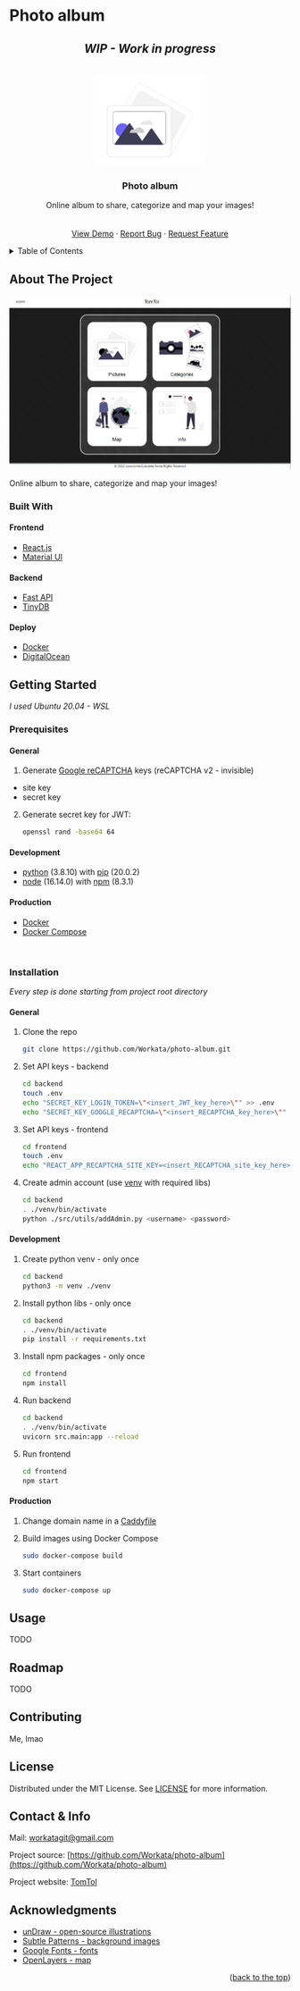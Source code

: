 # Photo album
<div id="top"></div>
<!-- &nbsp; - enter -->
<!-- PROJECT SHIELDS -->
<!--
*** I'm using markdown "reference style" links for readability.
*** Reference links are enclosed in brackets [ ] instead of parentheses ( ).
*** See the bottom of this document for the declaration of the reference variables
*** for contributors-url, forks-url, etc. This is an optional, concise syntax you may use.
*** https://www.markdownguide.org/basic-syntax/#reference-style-links
-->
<!-- [![Contributors][contributors-shield]][contributors-url]
[![Forks][forks-shield]][forks-url]
[![Stargazers][stars-shield]][stars-url]
[![Issues][issues-shield]][issues-url]
[![MIT License][license-shield]][license-url]
[![LinkedIn][linkedin-shield]][linkedin-url] -->

<h2 align="center" style="font-style: italic">WIP - Work in progress</h2>

<!-- PROJECT LOGO -->
<br />
<div align="center">
  <a href="https://github.com/Workata/photo-album">
    <img src="images/photo_undraw.png" alt="Logo" width="200px" style="border-radius: 10px">
  </a>

  <h3 align="center">Photo album</h3>

  <p align="center">
    Online album to share, categorize and map your images!
    <br />
    <!-- <a href="https://github.com/othneildrew/Best-README-Template"><strong>Explore the docs »</strong></a> -->
    <br />
    <br />
    <a href="https://github.com/Workata/photo-album#usage">View Demo</a>
    ·
    <a href="https://github.com/Workata/photo-album/issues">Report Bug</a>
    ·
    <a href="https://github.com/Workata/photo-album/issues">Request Feature</a>
  </p>
</div>



<!-- TABLE OF CONTENTS -->
<details>
  <summary>Table of Contents</summary>
  TODO
  <ol>
    <li>
      <a href="#about-the-project">About The Project</a>
      <ul>
        <li><a href="#built-with">Built With</a></li>
      </ul>
    </li>
    <li>
      <a href="#getting-started">Getting Started</a>
      <ul>
        <li><a href="#prerequisites">Prerequisites</a></li>
        <li><a href="#installation">Installation</a></li>
      </ul>
    </li>
    <li><a href="#usage">Usage</a></li>
    <li><a href="#roadmap">Roadmap</a></li>
    <li><a href="#contributing">Contributing</a></li>
    <li><a href="#license">License</a></li>
    <li><a href="#contact">Contact</a></li>
    <li><a href="#acknowledgments">Acknowledgments</a></li>
  </ol>
</details>



<!-- ABOUT THE PROJECT -->
## About The Project

[![Product Name Screen Shot][product-screenshot]](https://tomtol.pictures)

<!-- TODO change this description -->
Online album to share, categorize and map your images!

### Built With

<!-- This section should list any major frameworks/libraries used to bootstrap your project. Leave any add-ons/plugins for the acknowledgements section.-->

#### Frontend
* [React.js](https://reactjs.org/)
* [Material UI](https://mui.com/)

#### Backend
* [Fast API](https://fastapi.tiangolo.com/)
* [TinyDB](https://tinydb.readthedocs.io/en/latest/)

#### Deploy
* [Docker](https://www.docker.com/)
* [DigitalOcean](https://www.digitalocean.com/)



<!-- GETTING STARTED -->
## Getting Started

*I used Ubuntu 20.04 - WSL*

### Prerequisites

#### General

1. Generate [Google reCAPTCHA](https://www.google.com/recaptcha/admin/create) keys (reCAPTCHA v2 - invisible)
* site key
* secret key


2. Generate secret key for JWT:
    ```sh
    openssl rand -base64 64
    ```

#### Development

* [python](https://www.python.org/) (3.8.10) with [pip](https://pypi.org/) (20.0.2)
* [node](https://nodejs.org/en/) (16.14.0) with [npm](https://docs.npmjs.com/) (8.3.1)

#### Production

* [Docker](https://docs.docker.com/engine/install/)
* [Docker Compose](https://docs.docker.com/compose/install/)

&nbsp;

### Installation

*Every step is done starting from project root directory*

#### General
1. Clone the repo
   ```sh
   git clone https://github.com/Workata/photo-album.git
   ```
2. Set API keys - backend
   ```sh
   cd backend
   touch .env
   echo "SECRET_KEY_LOGIN_TOKEN=\"<insert_JWT_key_here>\"" >> .env
   echo "SECRET_KEY_GOOGLE_RECAPTCHA=\"<insert_RECAPTCHA_key_here>\"" >> .env
   ```
3. Set API keys - frontend
   ```sh
   cd frontend
   touch .env
   echo "REACT_APP_RECAPTCHA_SITE_KEY=<insert_RECAPTCHA_site_key_here>" >> .env
   ```

4. Create admin account (use <a href="#Development2">venv</a> with required libs)
   ```sh
   cd backend
   . ./venv/bin/activate
   python ./src/utils/addAdmin.py <username> <password>
   ```

#### Development

1. Create python venv - only once
   ```sh
   cd backend
   python3 -m venv ./venv
   ```
   <div id="Development2"></div>
2. Install python libs - only once
   ```sh
   cd backend
   . ./venv/bin/activate
   pip install -r requirements.txt
   ```
3. Install npm packages - only once
   ```sh
   cd frontend
   npm install
   ```
4. Run backend
   ```sh
   cd backend
   . ./venv/bin/activate
   uvicorn src.main:app --reload
   ```
5. Run frontend
   ```sh
   cd frontend
   npm start
   ```

#### Production

1. Change domain name in a [Caddyfile](https://github.com/Workata/photo-album/blob/main/frontend/Caddyfile)

2. Build images using Docker Compose
   ```sh
   sudo docker-compose build
   ```
3. Start containers
   ```sh
   sudo docker-compose up
   ```

<!-- USAGE EXAMPLES -->
## Usage

TODO
<!-- Use this space to show useful examples of how a project can be used. Additional screenshots, code examples and demos work well in this space. You may also link to more resources.

_For more examples, please refer to the [Documentation](https://example.com)_

<p align="right">(<a href="#top">back to top</a>)</p> -->



<!-- ROADMAP -->
## Roadmap

TODO

<!-- - [x] Add Changelog
- [x] Add back to top links
- [ ] Add Additional Templates w/ Examples
- [ ] Add "components" document to easily copy & paste sections of the readme
- [ ] Multi-language Support
    - [ ] Chinese
    - [ ] Spanish

See the [open issues](https://github.com/othneildrew/Best-README-Template/issues) for a full list of proposed features (and known issues). -->

<!-- <p align="right">(<a href="#top">back to top</a>)</p> -->



<!-- CONTRIBUTING -->
## Contributing

Me, lmao

<!-- Contributions are what make the open source community such an amazing place to learn, inspire, and create. Any contributions you make are **greatly appreciated**.

1. Fork the Project
2. Create your Feature Branch (`git checkout -b feature/AmazingFeature`)
3. Commit your Changes (`git commit -m 'Add some AmazingFeature'`)
4. Push to the Branch (`git push origin feature/AmazingFeature`)
5. Open a Pull Request -->

<!-- LICENSE -->
## License

Distributed under the MIT License. See <a href="https://github.com/Workata/photo-album/blob/main/LICENSE">LICENSE</a> for more information.


<!-- CONTACT -->
## Contact & Info

<!-- Your Name - [@your_twitter](https://twitter.com/your_username) - email@example.com-->

Mail: [workatagit@gmail.com](mailto:workatagit@gmail.com)

Project source: [https://github.com/Workata/photo-album](https://github.com/Workata/photo-album)

Project website: [TomTol](https://tomtol.pictures)


<!-- ACKNOWLEDGMENTS -->
## Acknowledgments

<!-- Use this space to list resources you find helpful and would like to give credit to.-->

* [unDraw - open-source illustrations](https://undraw.co/)
* [Subtle Patterns - background images](https://www.toptal.com/designers/subtlepatterns/)
* [Google Fonts - fonts](https://fonts.google.com/)
* [OpenLayers - map](https://openlayers.org/)



<p align="right">(<a href="#top">back to the top</a>)</p>

<!-- MARKDOWN LINKS & IMAGES -->

<!-- https://www.markdownguide.org/basic-syntax/#reference-style-links -->
<!-- [contributors-shield]: https://img.shields.io/github/contributors/othneildrew/Best-README-Template.svg?style=for-the-badge
[contributors-url]: https://github.com/othneildrew/Best-README-Template/graphs/contributors
[forks-shield]: https://img.shields.io/github/forks/othneildrew/Best-README-Template.svg?style=for-the-badge
[forks-url]: https://github.com/othneildrew/Best-README-Template/network/members
[stars-shield]: https://img.shields.io/github/stars/othneildrew/Best-README-Template.svg?style=for-the-badge
[stars-url]: https://github.com/othneildrew/Best-README-Template/stargazers
[issues-shield]: https://img.shields.io/github/issues/othneildrew/Best-README-Template.svg?style=for-the-badge
[issues-url]: https://github.com/othneildrew/Best-README-Template/issues
[license-shield]: https://img.shields.io/github/license/othneildrew/Best-README-Template.svg?style=for-the-badge
[license-url]: https://github.com/othneildrew/Best-README-Template/blob/master/LICENSE.txt
[linkedin-shield]: https://img.shields.io/badge/-LinkedIn-black.svg?style=for-the-badge&logo=linkedin&colorB=555
[linkedin-url]: https://linkedin.com/in/othneildrew -->
[product-screenshot]: images/home_page.png